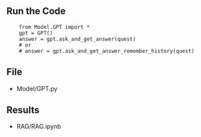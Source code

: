 ## **Run the Code**
 
        from Model.GPT import *
        gpt = GPT()
        answer = gpt.ask_and_get_answer(quest)
        # or
        # answer = gpt.ask_and_get_answer_remember_history(quest)

## **File**
- Model/GPT.py
## **Results**
- RAG/RAG.ipynb
